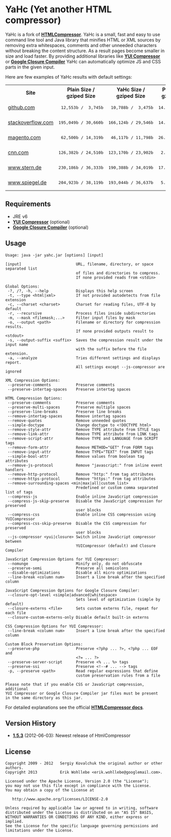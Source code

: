 YaHc (Yet another HTML compressor)
==============
YaHc is a fork of [**HTMLCompressor**](https://code.google.com/p/htmlcompressor/).
YaHc is a small, fast and easy to use command line tool and Java library that
minifies HTML or XML sources by removing extra whitespaces, comments and other
unneeded characters without breaking the content structure. As a result pages
become smaller in size and load faster. By providing  additional libraries
like [**YUI Compressor**](https://github.com/yui/yuicompressor/) or [**Google
Closure Compiler**](https://code.google.com/p/closure-compiler/) YaHc can
automatically optimize JS and CSS parts in the given input.

Here are few examples of YaHc results with default settings:
<table>
  <tr>
    <th>Site</th>
    <th>Plain Size / gziped Size</th>
    <th>YaHc Size / gziped Size</th>
    <th>Plain Ratio / gziped Ratio</th>
  </tr>
  <tr>
    <td><a href="https://github.com/" target="_blank">github.com</a></td>
    <td><pre> 12,553b /  3,745b</pre></td>
    <td><pre> 10,788b /  3,475b</pre></td>
    <td><pre>14.06% /  7.21%</pre></td>
  </tr>
  <tr>
    <td><a href="http://stackoverflow.com/" target="_blank">stackoverflow.com</a></td>
    <td><pre>195,049b / 30,660b</pre></td>
    <td><pre>166,124b / 29,546b</pre></td>
    <td><pre>14.83% /  3.63%</pre></td>
  </tr>
  <tr>
    <td><a href="http://magento.com/" target="_blank">magento.com</a></td>
    <td><pre> 62,500b / 14,319b</pre></td>
    <td><pre> 46,117b / 11,798b</pre></td>
    <td><pre>26.21% / 17.61%</pre></td>
  </tr>
  <tr>
    <td><a href="http://cnn.com/" target="_blank">cnn.com</a></td>
    <td><pre>126,382b / 24,510b</pre></td>
    <td><pre>123,170b / 23,902b</pre></td>
    <td><pre> 2.54% /  2.48%</pre></td>
  </tr>
  <tr>
    <td><a href="http://www.stern.de/" target="_blank">www.stern.de</a></td>
    <td><pre>230,186b / 36,333b</pre></td>
    <td><pre>190,388b / 34,019b</pre></td>
    <td><pre>17.29% /  6.37%</pre></td>
  </tr>
  <tr>
    <td><a href="http://www.spiegel.de/" target="_blank">www.spiegel.de</a></td>
    <td><pre>204,923b / 38,119b</pre></td>
    <td><pre>193,044b / 36,637b</pre></td>
    <td><pre> 5.80% /  3.89%</pre></td>
  </tr>
</table>

## Requirements
 - JRE v6
 - [**YUI Compressor**](https://github.com/yui/yuicompressor/) (optional)
 - [**Google Closure Compiler**](https://code.google.com/p/closure-compiler/) (optional)

## Usage
    Usage: java -jar yahc.jar [options] [input]

    [input]                        URL, filename, directory, or space separated list
                                   of files and directories to compress.
                                   If none provided reads from <stdin>

    Global Options:
     -?, /?, -h, --help            Displays this help screen
     -t, --type <html|xml>         If not provided autodetects from file extension
     -c, --charset <charset>       Charset for reading files, UTF-8 by default
     -r, --recursive               Process files inside subdirectories
     -m, --mask <filemask;...>     Filter input files by mask
     -o, --output <path>           Filename or directory for compression results.
                                   If none provided outputs result to <stdout>
     -s, --output-suffix <suffix>  Saves the compression result under the input name
                                   with the suffix before the file extension.
     -a, --analyze                 Tries different settings and displays report.
                                   All settings except --js-compressor are ignored

    XML Compression Options:
     --preserve-comments           Preserve comments
     --preserve-intertag-spaces    Preserve intertag spaces

    HTML Compression Options:
     --preserve-comments           Preserve comments
     --preserve-multi-spaces       Preserve multiple spaces
     --preserve-line-breaks        Preserve line breaks
     --remove-intertag-spaces      Remove intertag spaces
     --remove-quotes               Remove unneeded quotes
     --simple-doctype              Change doctype to <!DOCTYPE html>
     --remove-style-attr           Remove TYPE attribute from STYLE tags
     --remove-link-attr            Remove TYPE attribute from LINK tags
     --remove-script-attr          Remove TYPE and LANGUAGE from SCRIPT tags
     --remove-form-attr            Remove METHOD="GET" from FORM tags
     --remove-input-attr           Remove TYPE="TEXT" from INPUT tags
     --simple-bool-attr            Remove values from boolean tag attributes
     --remove-js-protocol          Remove "javascript:" from inline event handlers
     --remove-http-protocol        Remove "http:" from tag attributes
     --remove-https-protocol       Remove "https:" from tag attributes
     --remove-surrounding-spaces <min|max|all|custom_list>
                                   Predefined or custom comma separated list of tags
     --compress-js                 Enable inline JavaScript compression
     --compress-js-skip-preserve   Disable the JavaScript compression for preserved
                                   user blocks
     --compress-css                Enable inline CSS compression using YUICompressor
     --compress-css-skip-preserve  Disable the CSS compression for preserved
                                   user blocks
     --js-compressor <yui|closure> Switch inline JavaScript compressor between
                                   YUICompressor (default) and Closure Compiler

    JavaScript Compression Options for YUI Compressor:
     --nomunge                     Minify only, do not obfuscate
     --preserve-semi               Preserve all semicolons
     --disable-optimizations       Disable all micro optimizations
     --line-break <column num>     Insert a line break after the specified column

    JavaScript Compression Options for Google Closure Compiler:
     --closure-opt-level <simple|advanced|whitespace>
                                   Sets level of optimization (simple by default)
     --closure-externs <file>      Sets custom externs file, repeat for each file
     --closure-custom-externs-only Disable default built-in externs

    CSS Compression Options for YUI Compressor:
     --line-break <column num>     Insert a line break after the specified column

    Custom Block Preservation Options:
     --preserve-php                Preserve <?php ... ?>, <?php ... EOF and
                                   <?= ... ?>
     --preserve-server-script      Preserve <% ... %> tags
     --preserve-ssi                Preserve <!--# ... --> tags
     -p, --preserve <path>         Read regular expressions that define
                                   custom preservation rules from a file

    Please note that if you enable CSS or JavaScript compression, additional
    YUI Compressor or Google Closure Compiler jar files must be present
    in the same directory as this jar.


For detailed explanations see the official [**HTMLCompressor docs**](https://code.google.com/p/htmlcompressor/).

## Version History
- [**1.5.3**](https://github.com/Wohlie/HtmlCompressor/releases/tag/v1.5.3) (2012-06-03): Newest release of HtmlCompressor

License
-------
    Copyright 2009 - 2012   Sergiy Kovalchuk the original author or other authors.
    Copyright 2013          Erik Wohllebe <erik.wohllebe@googlemail.com>.

    Licensed under the Apache License, Version 2.0 (the "License");
    you may not use this file except in compliance with the License.
    You may obtain a copy of the License at

       http://www.apache.org/licenses/LICENSE-2.0

    Unless required by applicable law or agreed to in writing, software
    distributed under the License is distributed on an "AS IS" BASIS,
    WITHOUT WARRANTIES OR CONDITIONS OF ANY KIND, either express or implied.
    See the License for the specific language governing permissions and
    limitations under the License.